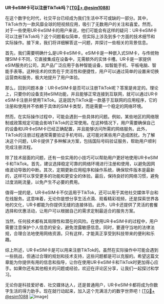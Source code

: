 **UR卡eSIM卡可以注册TikTok吗？[[TG💪+ @esim1088](https://t.me/s/esim1088)]**

在这个数字化时代，社交平台已经成为我们生活中不可或缺的一部分。其中，TikTok作为一款风靡全球的短视频应用，吸引了无数用户的关注和喜爱。然而，对于一些使用UR卡eSIM卡的用户来说，他们可能会有这样的疑问：UR卡eSIM卡可以注册TikTok吗？这个问题看似简单，但实际上涉及到多个方面的技术细节和实际操作。接下来，我们将详细解答这一问题，并探讨一些相关的背景信息。

首先，我们需要明确什么是UR卡eSIM卡。eSIM卡是一种嵌入式SIM卡，与传统物理SIM卡不同，它直接集成在设备中，无需额外的实体卡槽。UR卡是一家提供eSIM服务的公司，其产品广泛应用于各种智能设备，如智能手机、平板电脑、智能手表等。这种技术的优势在于灵活性和便捷性，用户可以通过简单的设置来切换运营商和服务，极大地提升了用户体验。

那么，回到问题本身：UR卡eSIM卡是否可以注册TikTok呢？答案是肯定的。理论上，只要你的设备支持eSIM功能，并且能够正常连接到互联网，就可以通过UR卡eSIM卡注册并使用TikTok。这是因为TikTok是一款基于互联网的应用程序，它的注册和使用并不依赖于具体的SIM卡类型，而是需要一个稳定的网络环境。

然而，在实际操作过程中，可能会遇到一些具体的问题。例如，某些地区的网络限制或政策规定可能会影响TikTok的正常使用。在这种情况下，用户需要确保自己的设备和UR卡eSIM卡已经正确配置，并且能够访问所需的网络服务。此外，TikTok的注册过程通常需要验证手机号码，这可能对某些用户造成困扰。为了解决这个问题，UR卡提供了多种解决方案，包括国际号码验证服务，帮助用户顺利完成注册流程。

除了技术层面的问题，还有一些实用的小技巧可以帮助用户更好地使用UR卡eSIM卡和TikTok。首先，建议选择稳定可靠的网络环境进行注册和使用，以避免因网络波动导致的中断。其次，定期更新应用程序和操作系统，确保软件版本是最新的，这样可以享受更多的功能和更安全的体验。最后，保持良好的网络习惯，避免过度消耗流量，以免产生不必要的费用。

值得一提的是，UR卡eSIM卡不仅适用于TikTok，还可以用于其他社交媒体平台和在线服务。这意味着，无论你是想分享生活点滴、观看精彩视频，还是探索世界各地的文化，UR卡都能为你提供无缝的连接体验。此外，UR卡还提供了灵活的套餐选择和优惠活动，让用户可以根据自己的需求定制最适合的服务方案。

当然，任何技术都有其局限性和潜在的风险。在使用UR卡eSIM卡的过程中，用户需要注意保护个人信息的安全，避免泄露敏感信息。同时，要遵守当地的法律法规，合理合法地使用网络资源。只有这样，才能真正享受到科技带来的便利和乐趣。

综上所述，UR卡eSIM卡是可以用来注册TikTok的。虽然在实际操作中可能会遇到一些挑战，但通过合理的规划和技术支持，这些问题都是可以克服的。希望这篇文章能为你提供有用的信息和指导，让你在使用UR卡eSIM卡和TikTok时更加得心应手。如果你还有其他相关的问题或经验，欢迎在评论区分享，让我们一起探讨和学习。

无论你是科技爱好者、社交媒体达人，还是普通用户，UR卡eSIM卡都将成为你数字生活的得力助手。现在就行动起来，加入这个充满活力的数字世界吧！[[TG💪+ @esim1088](https://t.me/s/esim1088) ![Image](https://i.postimg.cc/4NQfJmqS/Snipaste-2025-05-13-00-14-12.png)]